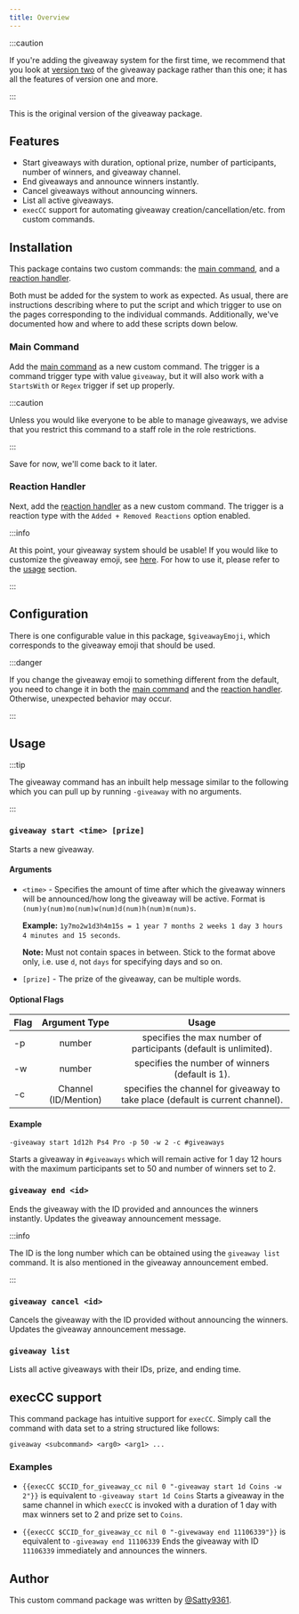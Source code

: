 ```yaml
---
title: Overview
---
```


:::caution

If you're adding the giveaway system for the first time, we recommend that you look at [version two](../basic-v2/overview) of the giveaway package rather than this one; it has all the features of version one and more.

:::

This is the original version of the giveaway package.

## Features

- Start giveaways with duration, optional prize, number of participants, number of winners, and giveaway channel.
- End giveaways and announce winners instantly.
- Cancel giveaways without announcing winners.
- List all active giveaways.
- `execCC` support for automating giveaway creation/cancellation/etc. from custom commands.

## Installation

This package contains two custom commands: the [main command](main-cc), and a [reaction handler](reaction-handler).

Both must be added for the system to work as expected. As usual, there are instructions describing where to put the script and which trigger to use on the pages corresponding to the individual commands. Additionally, we've documented how and where to add these scripts down below.

### Main Command

Add the [main command](main-cc) as a new custom command.
The trigger is a command trigger type with value `giveaway`, but it will also work with a `StartsWith` or `Regex` trigger if set up properly.

:::caution

Unless you would like everyone to be able to manage giveaways, we advise that you restrict this command to a staff role in the role restrictions.

:::

Save for now, we'll come back to it later.

### Reaction Handler

Next, add the [reaction handler](reaction-handler) as a new custom command. The trigger is a reaction type with the `Added + Removed Reactions` option enabled.

:::info

At this point, your giveaway system should be usable! If you would like to customize the giveaway emoji, see [here](overview/#configuration).
For how to use it, please refer to the [usage](overview/#usage) section.

:::

## Configuration

There is one configurable value in this package, `$giveawayEmoji`, which corresponds to the giveaway emoji that should be used.

:::danger

If you change the giveaway emoji to something different from the default, you need to change it in both the [main command](main-cc) and the [reaction handler](reaction-handler).
Otherwise, unexpected behavior may occur.

:::

## Usage

:::tip

The giveaway command has an inbuilt help message similar to the following which you can pull up by running `-giveaway` with no arguments.

:::

### `giveaway start <time> [prize]`

Starts a new giveaway.

#### Arguments

- `<time>` - Specifies the amount of time after which the giveaway winners will be announced/how long the giveaway will be active. Format is `(num)y(num)mo(num)w(num)d(num)h(num)m(num)s`.

  **Example:** `1y7mo2w1d3h4m15s = 1 year 7 months 2 weeks 1 day 3 hours 4 minutes and 15 seconds`.

  **Note:** Must not contain spaces in between. Stick to the format above only, i.e. use `d`, not `days` for specifying days and so on.

- `[prize]` - The prize of the giveaway, can be multiple words.

#### Optional Flags

| Flag |    Argument Type     |                                     Usage                                      |
| ---- | :------------------: | :----------------------------------------------------------------------------: |
| -p   |        number        |        specifies the max number of participants (default is unlimited).        |
| -w   |        number        |                specifies the number of winners (default is 1).                 |
| -c   | Channel (ID/Mention) | specifies the channel for giveaway to take place (default is current channel). |

#### Example

```
-giveaway start 1d12h Ps4 Pro -p 50 -w 2 -c #giveaways
```

Starts a giveaway in `#giveaways` which will remain active for 1 day 12 hours with the maximum participants set to 50 and number of winners set to 2.

### `giveaway end <id>`

Ends the giveaway with the ID provided and announces the winners instantly. Updates the giveaway announcement message.

:::info

The ID is the long number which can be obtained using the `giveaway list` command. It is also mentioned in the giveaway announcement embed.

:::

### `giveaway cancel <id>`

Cancels the giveaway with the ID provided without announcing the winners. Updates the giveaway announcement message.

### `giveaway list`

Lists all active giveaways with their IDs, prize, and ending time.

## execCC support

This command package has intuitive support for `execCC`. Simply call the command with data set to a string structured like follows:

```
giveaway <subcommand> <arg0> <arg1> ...
```

### Examples

- `{{execCC $CCID_for_giveaway_cc nil 0 "-giveaway start 1d Coins -w 2"}}` is equivalent to `-giveaway start 1d Coins`
  Starts a giveaway in the same channel in which `execCC` is invoked with a duration of 1 day with max winners set to 2 and prize set to `Coins`.

- `{{execCC $CCID_for_giveaway_cc nil 0 "-givewaway end 11106339"}}` is equivalent to `-giveaway end 11106339`
  Ends the giveaway with ID `11106339` immediately and announces the winners.

## Author

This custom command package was written by [@Satty9361](https://github.com/Satty9361).
